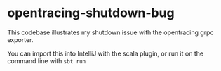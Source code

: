 # opentracing-shutdown-bug

This codebase illustrates my shutdown issue with the opentracing grpc exporter.

You can import this into IntelliJ with the scala plugin, or run it on the command line with `sbt run`
